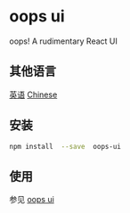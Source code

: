 # oops ui

oops! A rudimentary React UI

## 其他语言

[英语](https://github.com/lmssee/npm-oops-ui/blob/main/README.md) [Chinese](https://github.com/lmssee/npm-oops-ui/blob/main/自述文件.md)

## 安装

```sh
npm install  --save  oops-ui
```

## 使用

参见 [oops ui](https://lmssee.com/oops-ui)
